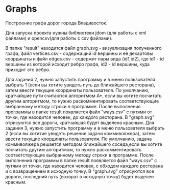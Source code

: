 ﻿# Graphs

Построение графа дорог города Владивосток.

Для запуска проекта нужны библиотеки jdom (для работы с xml файлами) и opencsv(для работы с csv файлами).

В папке "result" находится файл graph.svg - визуализация полученного графа, файл vertices.csv - содержащий 
id вершины и её декартовы координаты и файл edges.csv - содержит пары вида (id1,id2), где id1 - id вершины 
из которой исходит ребро графа, id2 - id вершины, куда приходит это ребро. 


Для задания 2, нужно запустить программу и в меню пользователя выбрать 1 (если вы хотите увидеть путь до ближайшего ресторана),
 затем ввести текущие координаты пользователя. По умолчанию, кратчайшие пути считаются алгоритмом A*, если вы хотите посчитать 
другим алгоритмом, то нужно раскомментировать соответствующие выбранному методу строки в программе. После выполнения программы в папке result появляется файл "ways.csv" с путями
 от точки, где находится человек, до каждого ресторана. В "graph.svg"  отрисуются все дороги, кратчайшая будет выделена 
красным.
Для задания 3, нужно запустить программу и в меню пользователя выбрать 2 (если вы хотитие увидеть решение задачи коммивояжера),
 затем ввести текущие координаты пользователя. По умолчанию, задача коммивояжера решается методом ближайшего соседа,если вы хотите посчитать 
другим алгоритмом, то нужно раскомментировать соответствующие выбранному методу строки в программе. После выполнения программы в папке result появляется файл "ways.csv" с путями
 от точки, где находится человек, с обходом каждого ресторана и с возвращением в исходную точку. 
В "graph.svg"  отрисуются все дороги, последний путь (возврат в исходную точку) будет выделен  красным.